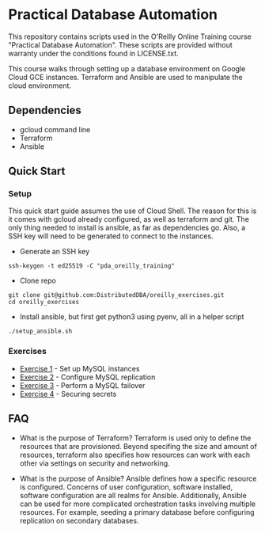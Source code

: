 # Practical Database Automation 

This repository contains scripts used in the O'Reilly Online Training course "Practical Database Automation". These scripts are provided without warranty under the conditions found in LICENSE.txt.

This course walks through setting up a database environment on Google Cloud GCE instances. Terraform and Ansible are used to manipulate the cloud environment.

## Dependencies
- gcloud command line 
- Terraform 
- Ansible

## Quick Start
### Setup
This quick start guide assumes the use of Cloud Shell. The reason for this is it comes with gcloud already configured, as well as terraform and git. The only thing needed to install is ansible, as far as dependencies go. Also, a SSH key will need to be generated to connect to the instances.

- Generate an SSH key 

```
ssh-keygen -t ed25519 -C "pda_oreilly_training"
```

- Clone repo 
```
git clone git@github.com:DistributedDBA/oreilly_exercises.git
cd oreilly_exercises
```

- Install ansible, but first get python3 using pyenv, all in a helper script
```
./setup_ansible.sh
```


### Exercises
- [Exercise 1](examples/exercise01.md) - Set up MySQL instances
- [Exercise 2](examples/exercise02.md) - Configure MySQL replication
- [Exercise 3](examples/exercise03.md) - Perform a MySQL failover
- [Exercise 4](examples/exercise04.md) - Securing secrets

## FAQ 
- What is the purpose of Terraform?
Terraform is used only to define the resources that are provisioned. Beyond specifing the size and amount of resources, terraform also specifies how resources can work with each other via settings on security and networking.

- What is the purpose of Ansible?
Ansible defines how a specific resource is configured. Concerns of user configuration, software installed, software configuration are all realms for Ansible. Additionally, Ansible can be used for more complicated orchestration tasks involving multiple resources. For example, seeding a primary database before configuring replication on secondary databases.
